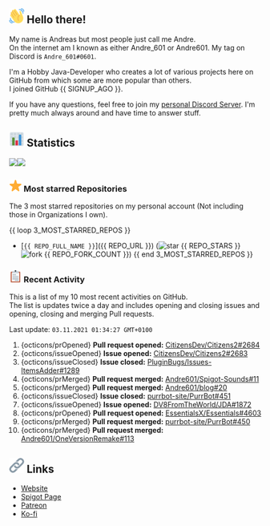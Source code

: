 <!-- Links -->
[purr]: https://purrbot.site
[discord]: https://discord.gg/6dazXp6
[website]: https://andre601.ch
[spigot]: https://www.spigotmc.org/resources/authors/56829/
[patreon]: https://patreon.com/andre_601
[ko-fi]: https://ko-fi.com/andre_601

<!-- SVGs -->
[star]: https://cdn.jsdelivr.net/gh/Readme-Workflows/Readme-Icons@main/icons/octicons/StarredRepository.svg
[fork]: https://cdn.jsdelivr.net/gh/Readme-Workflows/Readme-Icons@main/icons/octicons/ForkedRepository.svg

## <img alt="emoji" src="https://raw.githubusercontent.com/twitter/twemoji/master/assets/svg/1f44b.svg" height="30em"> Hello there!
My name is Andreas but most people just call me Andre.  
On the internet am I known as either Andre_601 or Andre601. My tag on Discord is `Andre_601#0601`.

I'm a Hobby Java-Developer who creates a lot of various projects here on GitHub from which some are more popular than others.  
I joined GitHub {{ SIGNUP_AGO }}.

If you have any questions, feel free to join my [personal Discord Server][discord]. I'm pretty much always around and have time to answer stuff.

## <img alt="emoji" src="https://raw.githubusercontent.com/twitter/twemoji/master/assets/svg/1f4ca.svg" height="30em"> Statistics
<img height="195px" src="https://github-readme-stats.vercel.app/api?username=Andre601&show_icons=true&hide_rank=true&title_color=3498db&bg_color=ffffff00&text_color=718096&disable_animations=true"><img height="195px" src="https://github-readme-stats.vercel.app/api/top-langs?username=Andre601&layout=compact&title_color=3498db&bg_color=ffffff00&text_color=718096">

### <img alt="emoji" src="https://raw.githubusercontent.com/twitter/twemoji/master/assets/svg/2b50.svg" height="25em"> Most starred Repositories
The 3 most starred repositories on my personal account (Not including those in Organizations I own).

{{ loop 3_MOST_STARRED_REPOS }}
- [`{{ REPO_FULL_NAME }}`]({{ REPO_URL }}) (![star] {{ REPO_STARS }} ![fork] {{ REPO_FORK_COUNT }})
{{ end 3_MOST_STARRED_REPOS }}

### <img alt="emoji" src="https://raw.githubusercontent.com/twitter/twemoji/master/assets/svg/1f4cb.svg" height="25em"> Recent Activity
This is a list of my 10 most recent activities on GitHub.  
The list is updates twice a day and includes opening and closing issues and opening, closing and merging Pull requests.

<!--RECENT_ACTIVITY:last_update-->
Last update: `03.11.2021 01:34:27 GMT+0100`
<!--RECENT_ACTIVITY:last_update_end-->
<!--RECENT_ACTIVITY:start-->
1. {octicons/prOpened} **Pull request opened:** [CitizensDev/Citizens2#2684](https://github.com/CitizensDev/Citizens2/pull/2684)
2. {octicons/issueOpened} **Issue opened:** [CitizensDev/Citizens2#2683](https://github.com/CitizensDev/Citizens2/issues/2683)
3. {octicons/issueClosed} **Issue closed:** [PluginBugs/Issues-ItemsAdder#1289](https://github.com/PluginBugs/Issues-ItemsAdder/issues/1289)
4. {octicons/prMerged} **Pull request merged:** [Andre601/Spigot-Sounds#11](https://github.com/Andre601/Spigot-Sounds/pull/11)
5. {octicons/prMerged} **Pull request merged:** [Andre601/blog#20](https://github.com/Andre601/blog/pull/20)
6. {octicons/issueClosed} **Issue closed:** [purrbot-site/PurrBot#451](https://github.com/purrbot-site/PurrBot/issues/451)
7. {octicons/issueOpened} **Issue opened:** [DV8FromTheWorld/JDA#1872](https://github.com/DV8FromTheWorld/JDA/issues/1872)
8. {octicons/prOpened} **Pull request opened:** [EssentialsX/Essentials#4603](https://github.com/EssentialsX/Essentials/pull/4603)
9. {octicons/prMerged} **Pull request merged:** [purrbot-site/PurrBot#450](https://github.com/purrbot-site/PurrBot/pull/450)
10. {octicons/prMerged} **Pull request merged:** [Andre601/OneVersionRemake#113](https://github.com/Andre601/OneVersionRemake/pull/113)
<!--RECENT_ACTIVITY:end-->

## <img alt="emoji" src="https://raw.githubusercontent.com/twitter/twemoji/master/assets/svg/1f517.svg" height="30em"> Links
- [Website]
- [Spigot Page][spigot]
- [Patreon]
- [Ko-fi]
